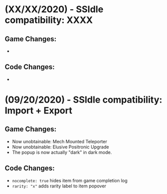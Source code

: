 # (XX/XX/2020) - SSIdle compatibility: XXXX

## Game Changes:
- 

## Code Changes:
- 

# (09/20/2020) - SSIdle compatibility: Import + Export

## Game Changes:
- Now unobtainable: Mech Mounted Teleporter
- Now unobtainable: Elusive Positronic Upgrade
- The popup is now actually "dark" in dark mode.

## Code Changes:
- `nocomplete: true` hides item from game completion log
- `rarity: "x"` adds rarity label to item popover